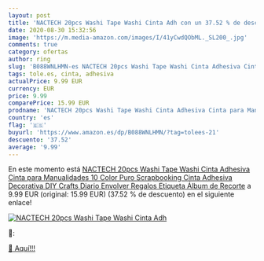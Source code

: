 ```yaml
---
layout: post
title: 'NACTECH 20pcs Washi Tape Washi Cinta Adh con un 37.52 % de descuento'
date: 2020-08-30 15:32:56
image: 'https://m.media-amazon.com/images/I/41yCwdQObML._SL200_.jpg'
comments: true
category: ofertas
author: ring
slug: 'B088WNLHMN-es NACTECH 20pcs Washi Tape Washi Cinta Adhesiva Cinta para...'
tags: tole.es, cinta, adhesiva
actualPrice: 9.99 EUR
currency: EUR
price: 9.99
comparePrice: 15.99 EUR
prodname: 'NACTECH 20pcs Washi Tape Washi Cinta Adhesiva Cinta para Manualidades 10 Color Puro Scrapbooking Cinta Adhesiva Decorativa DIY Crafts Diario Envolver Regalos Etiqueta Álbum de Recorte'
country: 'es'
flag: '🇪🇸'
buyurl: 'https://www.amazon.es/dp/B088WNLHMN/?tag=tolees-21'
descuento: '37.52'
average: '9.99'
---
```


En este momento está [NACTECH 20pcs Washi Tape Washi Cinta Adhesiva Cinta para Manualidades 10 Color Puro Scrapbooking Cinta Adhesiva Decorativa DIY Crafts Diario Envolver Regalos Etiqueta Álbum de Recorte](https://www.amazon.es/dp/B088WNLHMN/?tag=tolees-21) a 9.99 EUR (original: 15.99 EUR) (37.52 %  de descuento) en el siguiente enlace!

[![NACTECH 20pcs Washi Tape Washi Cinta Adh](https://m.media-amazon.com/images/I/41yCwdQObML._SL200_.jpg)](https://www.amazon.es/dp/B088WNLHMN/?tag=tolees-21)

🔎:


[🛒 Aquí!!!](https://www.amazon.es/dp/B088WNLHMN/?tag=tolees-21)
